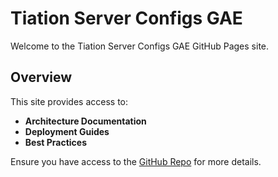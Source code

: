 # Tiation Server Configs GAE

Welcome to the Tiation Server Configs GAE GitHub Pages site.

## Overview

This site provides access to:

- **Architecture Documentation**
- **Deployment Guides**
- **Best Practices**

Ensure you have access to the [GitHub Repo](https://github.com/tiation/tiation-server-configs-gae) for more details.
